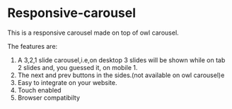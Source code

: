 # Responsive-carousel
This is a responsive carousel made on top of owl carousel.


The features are:
<ol>
<li>A 3,2,1 slide carousel,i.e,on desktop 3 slides will be shown while on tab 2 slides and, you guessed it, on mobile 1.</li>
<li>The next and prev buttons in the sides.(not available on owl carousel)e</li>
<li>Easy to integrate on your website.</li>
<li>Touch enabled</li>
<li>Browser compatibilty</li>
</ol>

